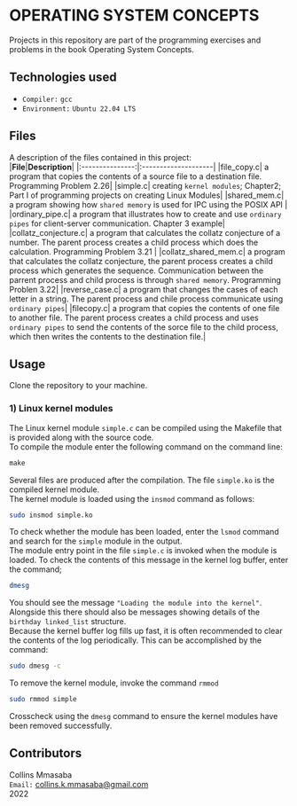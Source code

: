 # OPERATING SYSTEM CONCEPTS
Projects in this repository are part of the programming exercises and problems in the book Operating System Concepts.<br/>

## Technologies used
- `Compiler:` `gcc`
- `Environment:` `Ubuntu 22.04 LTS`

## Files
A description of the files contained in this project: <br/>
|**File**|**Description**|
|:---------------:|:--------------------|
|file_copy.c| a program that copies the contents of a source file to a destination file. Programming Problem 2.26|
|simple.c| creating `kernel modules`; Chapter2; Part I of programming projects on creating Linux Modules|
|shared_mem.c| a program showing how `shared memory` is used for IPC using the POSIX API |
|ordinary_pipe.c| a program that illustrates how to create and use `ordinary pipes` for client-server communication. Chapter 3 example|
|collatz_conjecture.c| a program that calculates the collatz conjecture of a number. The parent process creates a child process which does the calculation. Programming Problem 3.21 |
|collatz_shared_mem.c| a program that calculates the collatz conjecture, the parent process creates a child process which generates the sequence. Communication between the parrent process and child process is through `shared memory`. Programming Problen 3.22|
|reverse_case.c| a program that changes the cases of each letter in a string. The parent process and chile process communicate using` ordinary pipes`|
|filecopy.c| a program that copies the contents of one file to another file. The parent process creates a child process and uses `ordinary pipes` to send the contents of the sorce file to the child process, which then writes the contents to the destination file.|

## Usage
Clone the repository to your machine.
<br/>
### 1) Linux kernel modules
The Linux kernel module `simple.c` can be compiled using the Makefile that is provided along with the source code.<br/>
To compile the module enter the following command on the command line: <br/>
```C
make
```
Several files are produced after the compilation. The file `simple.ko` is the compiled kernel module.<br/>
The kernel module is loaded using the `insmod` command as follows:<br/>
```Bash
sudo insmod simple.ko
```
To check whether the module has been loaded, enter the `lsmod` command and search for the `simple` module in the output.<br/>
The module entry point in the file `simple.c` is invoked when the module is loaded. To check the contents of this message in the kernel log buffer, enter the command;<br/>
```Bash
dmesg
```
You should see the message `"Loading the module into the kernel"`. Alongside this there should also be messages showing details of the `birthday linked_list` structure.<br/>
Because the kernel buffer log fills up fast, it is often recommended to clear the contents of the log periodically. This can be accomplished by the command:<br/>
```Bash
sudo dmesg -c
```
To remove the kernel module, invoke the command `rmmod`<br/>
```Bash
sudo rmmod simple
```
Crosscheck using the `dmesg` command to ensure the kernel modules have been removed successfully.<br/>

## Contributors
Collins Mmasaba<br/>
`Email:` <collins.k.mmasaba@gmail.com><br/>
2022
